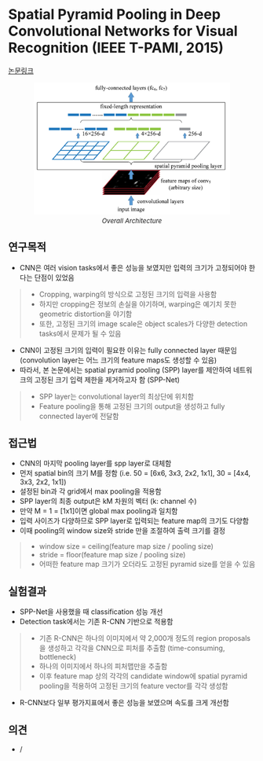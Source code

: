 # Spatial Pyramid Pooling in Deep Convolutional Networks for Visual Recognition (IEEE T-PAMI, 2015)

[논문링크](https://ieeexplore.ieee.org/abstract/document/7005506)

<p align="center">
    <img width="400" alt='fig1' src="../img/he2015spatial.png?raw=true"></br>
    <em><font size=2>Overall Architecture</font></em>
</p>

## 연구목적
- CNN은 여러 vision tasks에서 좋은 성능을 보였지만 입력의 크기가 고정되어야 한다는 단점이 있었음
> - Cropping, warping의 방식으로 고정된 크기의 입력을 사용함
> - 하지만 cropping은 정보의 손실을 야기하며, warping은 예기치 못한 geometric distortion을 야기함
> - 또한, 고정된 크기의 image scale은 object scales가 다양한 detection tasks에서 문제가 될 수 있음
- CNN이 고정된 크기의 입력이 필요한 이유는 fully connected layer 때문임 (convolution layer는 어느 크기의 feature maps도 생성할 수 있음)
- 따라서, 본 논문에서는 spatial pyramid pooling (SPP) layer를 제안하여 네트워크의 고정된 크기 입력 제한을 제거하고자 함 (SPP-Net)
> - SPP layer는 convolutional layer의 최상단에 위치함
> - Feature pooling을 통해 고정된 크기의 output을 생성하고 fully connected layer에 전달함

## 접근법
- CNN의 마지막 pooling layer를 spp layer로 대체함
- 먼저 spatial bin의 크기 M를 정함 (i.e. 50 = [6x6, 3x3, 2x2, 1x1], 30 = [4x4, 3x3, 2x2, 1x1])
- 설정된 bin과 각 grid에서 max pooling을 적용함
- SPP layer의 최종 output은 kM 차원의 벡터 (k: channel 수)
- 만약 M = 1 = [1x1]이면 global max pooling과 일치함
- 입력 사이즈가 다양하므로 SPP layer로 입력되는 feature map의 크기도 다양함
- 이때 pooling의 window size와 stride 만을 조절하여 출력 크기를 결정
> - window size = ceiling(feature map size / pooling size)
> - stride = floor(feature map size / pooling size) 
> - 어떠한 feature map 크기가 오더라도 고정된 pyramid size를 얻을 수 있음

## 실험결과
- SPP-Net을 사용했을 때 classification 성능 개선
- Detection task에서는 기존 R-CNN 기반으로 적용함
> - 기존 R-CNN은 하나의 이미지에서 약 2,000개 정도의 region proposals을 생성하고 각각을 CNN으로 피처를 추출함 (time-consuming, bottleneck)
> - 하나의 이미지에서 하나의 피처맵만을 추출함
> - 이후 feature map 상의 각각의 candidate window에 spatial pyramid pooling을 적용하여 고정된 크기의 feature vector를 각각 생성함
- R-CNN보다 일부 평가지표에서 좋은 성능을 보였으며 속도를 크게 개선함

## 의견
- /